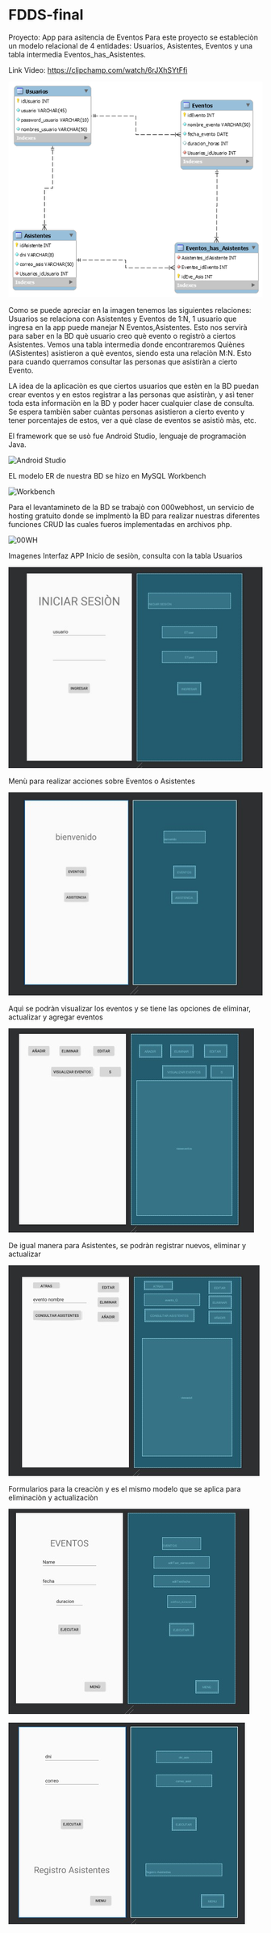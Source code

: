 # FDDS-final
Proyecto: App para asitencia de Eventos 
Para este proyecto se estableciòn un modelo relacional de 4 entidades: Usuarios, Asistentes, Eventos y una tabla intermedia Eventos_has_Asistentes.

Link Video:
https://clipchamp.com/watch/6rJXhSYtFfi

![modeloder](modeloder.png)

Como se puede apreciar en la imagen tenemos las siguientes relaciones:
Usuarios se relaciona con Asistentes y Eventos de 1:N, 1 usuario que ingresa en la app puede manejar N Eventos,Asistentes.
Esto nos servirà para saber en la BD què usuario creo què evento o registrò a ciertos Asistentes.
Vemos una tabla intermedia donde encontraremos Quiènes (ASistentes) asistieron a què eventos, siendo esta una relaciòn M:N.
Esto para cuando querramos consultar las personas que asistiràn a cierto Evento.

LA idea de la aplicaciòn es que ciertos usuarios que estèn en la BD puedan crear eventos y en estos registrar a las personas que asistiràn, y asì tener
toda esta informaciòn en la BD y poder hacer cualquier clase de consulta. Se espera tambièn saber cuàntas personas asistieron a cierto evento y tener porcentajes de estos, ver a què  clase de eventos se asistiò màs, etc.

El framework que se usò fue Android Studio, lenguaje de programaciòn Java.

![Android Studio](https://i.blogs.es/6e0b73/android-studio/1366_2000.png)

EL modelo ER de nuestra BD se hizo en MySQL Workbench  

![Workbench](https://programaenlinea.net/wp-content/uploads/2020/01/sql-1024x576.jpg)

Para el levantamineto de la BD se trabajò con 000webhost, un servicio de hosting gratuito donde se implmentò la BD para realizar nuestras diferentes funciones CRUD las cuales 
fueros implementadas en archivos php.


![00WH](https://images.websiteplanet.com/wp-content/uploads/2018/04/000webhost-logo-alt.png)



Imagenes Interfaz APP
 Inicio de sesiòn, consulta con la tabla Usuarios
 
![modelo](images/1.jpg)

Menù para realizar acciones sobre Eventos o Asistentes

![modelo](images/2.jpg)

Aquì se podràn visualizar los eventos y se tiene las opciones de eliminar, actualizar y agregar eventos

![modelo](images/3.jpg)

De igual manera para Asistentes, se podràn registrar nuevos, eliminar y actualizar

![modelo](images/4.jpg)

Formularios para la creaciòn y es el mismo modelo que se aplica para eliminaciòn y actualizaciòn

![modelo](images/5.jpg)

![modelo](images/6.jpg)
